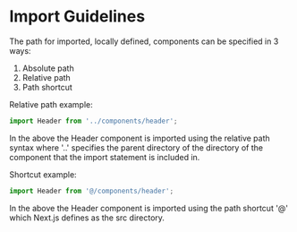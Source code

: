 # Import Guidelines

The path for imported, locally defined, components can be specified in 3 ways:

1. Absolute path
2. Relative path
3. Path shortcut

Relative path example:

```typescript
import Header from '../components/header';
```

In the above the Header component is imported using the relative path syntax where '..' specifies the parent directory of the directory of the component that the import statement is included in.

Shortcut example:

```typescript
import Header from '@/components/header';
```

In the above the Header component is imported using the path shortcut '@' which Next.js defines as the src directory.
